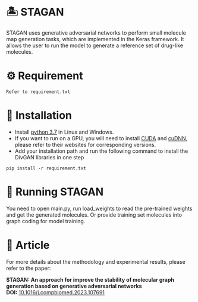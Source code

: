 # 🏝 STAGAN
STAGAN uses generative adversarial networks to perform small molecule map generation tasks, which are implemented in the Keras framework. It allows the user to run the model to generate a reference set of drug-like molecules.

# ⚙ Requirement
```
Refer to requirement.txt
```

# 🔧 Installation
* Install [python 3.7](https://www.python.org/downloads/) in Linux and Windows.
* If you want to run on a GPU, you will need to install [CUDA](https://developer.nvidia.com/cuda-downloads) and [cuDNN](https://developer.nvidia.com/cudnn), please refer to their websites for corresponding versions.
* Add your installation path and run the following command to install the DivGAN libraries in one step
```
pip install -r requirement.txt
```

# 🚀 Running STAGAN
You need to open main.py, run load_weights to read the pre-trained weights and get the generated molecules.
Or provide training set molecules into graph coding for model training.

# 📖 Article
For more details about the methodology and experimental results, please refer to the paper:

**STAGAN: An approach for improve the stability of molecular graph generation based on generative adversarial networks**  
**DOI:** [10.1016/j.compbiomed.2023.107691](https://doi.org/10.1016/j.compbiomed.2023.107691)
